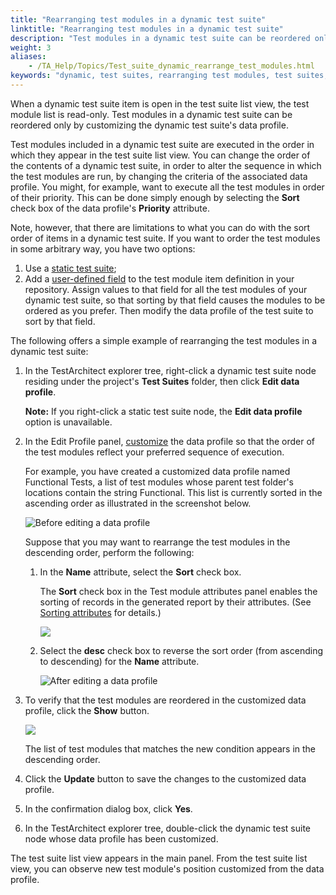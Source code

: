 ```yaml
--- 
title: "Rearranging test modules in a dynamic test suite"
linktitle: "Rearranging test modules in a dynamic test suite"
description: "Test modules in a dynamic test suite can be reordered only by customizing the dynamic test suite's data profile."
weight: 3
aliases: 
    - /TA_Help/Topics/Test_suite_dynamic_rearrange_test_modules.html
keywords: "dynamic, test suites, rearranging test modules, test suites, dynamic, rearranging test modules"
---
```


When a dynamic test suite item is open in the test suite list view, the test module list is read-only. Test modules in a dynamic test suite can be reordered only by customizing the dynamic test suite's data profile.

Test modules included in a dynamic test suite are executed in the order in which they appear in the test suite list view. You can change the order of the contents of a dynamic test suite, in order to alter the sequence in which the test modules are run, by changing the criteria of the associated data profile. You might, for example, want to execute all the test modules in order of their priority. This can be done simply enough by selecting the **Sort** check box of the data profile's **Priority** attribute.

Note, however, that there are limitations to what you can do with the sort order of items in a dynamic test suite. If you want to order the test modules in some arbitrary way, you have two options:

1.  Use a [static test suite](/TA_Help/Topics/Test_suite_item_static.html);
2.  Add a [user-defined field](/TA_Administration/Topics/User_defined_fields_create.html) to the test module item definition in your repository. Assign values to that field for all the test modules of your dynamic test suite, so that sorting by that field causes the modules to be ordered as you prefer. Then modify the data profile of the test suite to sort by that field.

The following offers a simple example of rearranging the test modules in a dynamic test suite:

1.  In the TestArchitect explorer tree, right-click a dynamic test suite node residing under the project's **Test Suites** folder, then click **Edit data profile**.

    **Note:** If you right-click a static test suite node, the **Edit data profile** option is unavailable.

2.  In the Edit Profile panel, [customize](/TA_Help/Topics/Report_customizing.html) the data profile so that the order of the test modules reflect your preferred sequence of execution.

    For example, you have created a customized data profile named Functional Tests, a list of test modules whose parent test folder's locations contain the string Functional. This list is currently sorted in the ascending order as illustrated in the screenshot below.

    ![](/images/TA_Help/Images/Edit_profile_panel_example.png "Before editing a data profile")

    Suppose that you may want to rearrange the test modules in the descending order, perform the following:

    1.  In the **Name** attribute, select the **Sort** check box.

        The **Sort** check box in the Test module attributes panel enables the sorting of records in the generated report by their attributes. \(See [Sorting attributes](/TA_Help/Topics/Report_customizing.html#section_dr2_htp_14) for details.\)

        ![](/images/TA_Help/Images/Edit_profile_panel_example_Sort.png)

    2.  Select the **desc** check box to reverse the sort order \(from ascending to descending\) for the **Name** attribute.

        ![](/images/TA_Help/Images/Edit_profile_panel_example_desc.png "After editing a data profile")

3.  To verify that the test modules are reordered in the customized data profile, click the **Show** button.

    ![](/images/TA_Help/Images/Edit_profile_panel_example_after.png)

    The list of test modules that matches the new condition appears in the descending order.

4.  Click the **Update** button to save the changes to the customized data profile.

5.  In the confirmation dialog box, click **Yes**.

6.  In the TestArchitect explorer tree, double-click the dynamic test suite node whose data profile has been customized.


The test suite list view appears in the main panel. From the test suite list view, you can observe new test module's position customized from the data profile.



